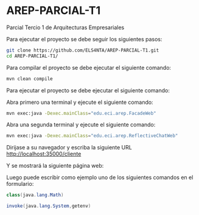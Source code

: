 # AREP-PARCIAL-T1
Parcial Tercio 1 de Arquitecturas Empresariales

Para ejecutar el proyecto se debe seguir los siguientes pasos:

```bash
git clone https://github.com/ELS4NTA/AREP-PARCIAL-T1.git
cd AREP-PARCIAL-T1/
```

Para compilar el proyecto se debe ejecutar el siguiente comando:

```bash
mvn clean compile
```

Para ejecutar el proyecto se debe ejecutar el siguiente comando:

Abra primero una terminal y ejecute el siguiente comando:

```bash
mvn exec:java -Dexec.mainClass="edu.eci.arep.FacadeWeb"
```

Abra una segunda terminal y ejecute el siguiente comando:

```bash
mvn exec:java -Dexec.mainClass="edu.eci.arep.ReflectiveChatWeb"
```

Dirijase a su navegador y escriba la siguiente URL [http://localhost:35000/cliente](http://localhost:35000/cliente)

Y se mostrará la siguiente página web:


Luego puede escribir como ejemplo uno de los siguientes comandos en el formulario:

```java
class(java.lang.Math)
```

```java
invoke(java.lang.System,getenv)
```